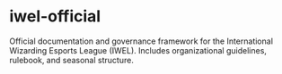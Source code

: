 # iwel-official
Official documentation and governance framework for the International Wizarding Esports League (IWEL). Includes organizational guidelines, rulebook, and seasonal structure.
